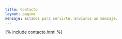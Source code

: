 ```yaml
---
title: Contacto
layout: pagina 
mensaje: Estamos para servirte. Envíanos un mensaje.
---
```


{% include contacto.html %}